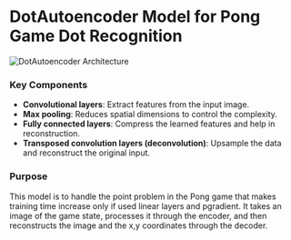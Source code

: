 # DotAutoencoder Model for Pong Game Dot Recognition
![DotAutoencoder Architecture](https://github.com/barron9/encoder_decoder_for_pong_v5/blob/master/dot_gen.png)

### Key Components

- **Convolutional layers**: Extract features from the input image.
- **Max pooling**: Reduces spatial dimensions to control the complexity.
- **Fully connected layers**: Compress the learned features and help in reconstruction.
- **Transposed convolution layers (deconvolution)**: Upsample the data and reconstruct the original input.

### Purpose

This model is to handle the point problem in the Pong game that makes training time increase only if used linear layers and pgradient. It takes an image of the game state, processes it through the encoder, and then reconstructs the image and the x,y coordinates through the decoder.
